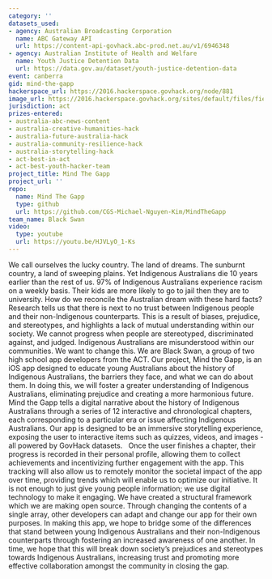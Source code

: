 ```yaml
---
category: ''
datasets_used:
- agency: Australian Broadcasting Corporation
  name: ABC Gateway API
  url: https://content-api-govhack.abc-prod.net.au/v1/6946348
- agency: Australian Institute of Health and Welfare
  name: Youth Justice Detention Data
  url: https://data.gov.au/dataset/youth-justice-detention-data
event: canberra
gid: mind-the-gapp
hackerspace_url: https://2016.hackerspace.govhack.org/node/881
image_url: https://2016.hackerspace.govhack.org/sites/default/files/field/image/Screen%20Shot%202016-07-31%20at%205.21.26%20pm.png
jurisdiction: act
prizes-entered:
- australia-abc-news-content
- australia-creative-humanities-hack
- australia-future-australia-hack
- australia-community-resilience-hack
- australia-storytelling-hack
- act-best-in-act
- act-best-youth-hacker-team
project_title: Mind The Gapp
project_url: ''
repo:
  name: Mind The Gapp
  type: github
  url: https://github.com/CGS-Michael-Nguyen-Kim/MindTheGapp
team_name: Black Swan
video:
  type: youtube
  url: https://youtu.be/HJVLyO_1-Ks
---
```


We call ourselves the lucky country. The land of dreams. The sunburnt country, a land of sweeping plains. Yet Indigenous Australians die 10 years earlier than the rest of us. 97% of Indigenous Australians experience racism on a weekly basis. Their kids are more likely to go to jail then they are to university. How do we reconcile the Australian dream with these hard facts?
​​​​​​​Research tells us that there is next to no trust between Indigenous people and their non-Indigenous counterparts. This is a result of biases, prejudice, and stereotypes, and highlights a lack of mutual understanding within our society.
We cannot progress when people are stereotyped, discriminated against, and judged. Indigenous Australians are misunderstood within our communities.
We want to change this.
We are Black Swan, a group of two high school app developers from the ACT. Our project, Mind the Gapp, is an iOS app designed to educate young Australians about the history of Indigenous Australians, the barriers they face, and what we can do about them. In doing this, we will foster a greater understanding of Indigenous Australians, eliminating prejudice and creating a more harmonious future.
Mind the Gapp tells a digital narrative about the history of Indigenous Australians through a series of 12 interactive and chronological chapters, each corresponding to a particular era or issue affecting Indigenous Australians. Our app is designed to be an immersive storytelling experience, exposing the user to interactive items such as quizzes, videos, and images - all powered by GovHack datasets.
 
Once the user finishes a chapter, their progress is recorded in their personal profile, allowing them to collect achievements and incentivizing further engagement with the app. This tracking will also allow us to remotely monitor the societal impact of the app over time, providing trends which will enable us to optimize our initiative. It is not enough to just give young people information; we use digital technology to make it engaging.
We have created a structural framework which we are making open source. Through changing the contents of a single array, other developers can adapt and change our app for their own purposes.
In making this app, we hope to bridge some of the differences that stand between young Indigenous Australians and their non-Indigenous counterparts through fostering an increased awareness of one another. In time, we hope that this will break down society’s prejudices and stereotypes towards Indigenous Australians, increasing trust and promoting more effective collaboration amongst the community in closing the gap.